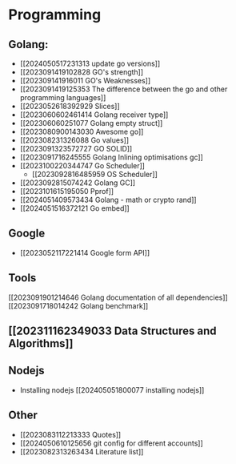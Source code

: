 #  Programming
## Golang:
- [[2024050517231313 update go versions]]
- [[2023091419102828 GO's strength]]
- [[202309141916011 GO's Weaknesses]]
- [[2023091419125353 The difference between the go and other programming languages]]
- [[2023052618392929 Slices]]
- [[2023060602461414 Golang receiver type]]
- [[202306060251077 Golang empty struct]]
- [[2023080900143030 Awesome go]]
- [[202308231326088 Go values]]
- [[2023091323572727 GO SOLID]]
- [[2023091716245555 Golang Inlining optimisations gc]]
- [[2023100220344747 Go Scheduler]]
	- [[2023092816485959 OS Scheduler]]
- [[2023092815074242 Golang GC]]
- [[2023101615195050 Pprof]]
- [[2024051409573434 Golang - math or crypto rand]]
- [[2024051516372121 Go embed]]
 
## Google
- [[2023052117221414 Google form API]]
 
## Tools
[[2023091901214646 Golang documentation of all dependencies]]
[[2023091718014242 Golang benchmark]]

## [[202311162349033  Data Structures and Algorithms]]

## Nodejs
- Installing nodejs [[202405051800077 installing nodejs]]
## Other
- [[2023083112213333 Quotes]]
- [[2024050610125656 git config  for different accounts]]
- [[2023082313263434 Literature list]]


 
